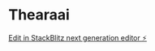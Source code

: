 # Thearaai

[Edit in StackBlitz next generation editor ⚡️](https://stackblitz.com/~/github.com/Sainadh0369/Thearaai)